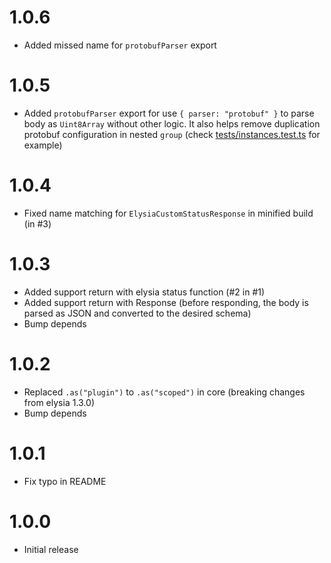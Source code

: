 # 1.0.6

- Added missed name for `protobufParser` export

# 1.0.5

- Added `protobufParser` export for use `{ parser: "protobuf" }` to parse body as `Uint8Array` without other logic. It also helps remove duplication protobuf configuration in nested `group` (check [tests/instances.test.ts](./tests/instances.test.ts) for example)

# 1.0.4

- Fixed name matching for `ElysiaCustomStatusResponse` in minified build (in #3)

# 1.0.3

- Added support return with elysia status function (#2 in #1)
- Added support return with Response (before responding, the body is parsed as JSON and converted to the desired schema)
- Bump depends

# 1.0.2

- Replaced `.as("plugin")` to `.as("scoped")` in core (breaking changes from elysia 1.3.0)
- Bump depends

# 1.0.1

- Fix typo in README

# 1.0.0

- Initial release
